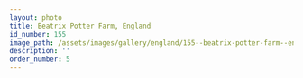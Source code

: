 ```yaml
---
layout: photo
title: Beatrix Potter Farm, England
id_number: 155
image_path: /assets/images/gallery/england/155--beatrix-potter-farm--england.jpg
description: ''
order_number: 5
---
```

